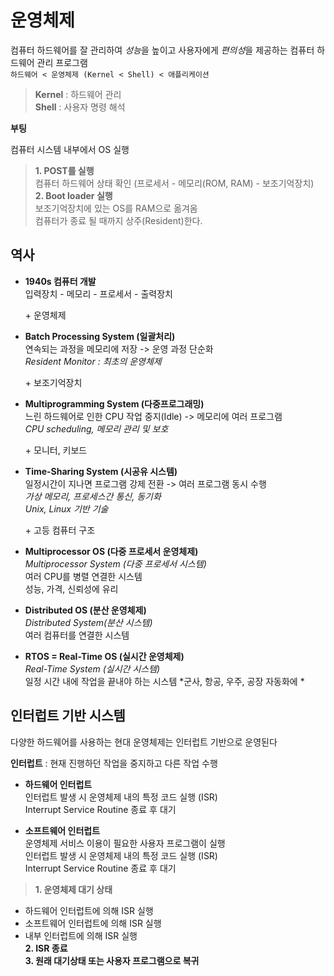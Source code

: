 # 운영체제

컴퓨터 하드웨어를 잘 관리하여 *성능*을 높이고 사용자에게 *편의성*을 제공하는 컴퓨터 하드웨어 관리 프로그램 <br>
`하드웨어 < 운영체제 (Kernel < Shell) < 애플리케이션`
> **Kernel** : 하드웨어 관리 <br>
  **Shell** : 사용자 명령 해석

**부팅**

컴퓨터 시스템 내부에서 OS 실행
> **1. POST를 실행** <br>
  컴퓨터 하드웨어 상태 확인 (프로세서 - 메모리(ROM, RAM) - 보조기억장치) <br>
  **2. Boot loader 실행** <br>
  보조기억장치에 있는 OS를 RAM으로 옮겨옴 <br>
  컴퓨터가 종료 될 때까지 상주(Resident)한다. 

## 역사

- **1940s 컴퓨터 개발** <br>
입력장치 - 메모리 - 프로세서 - 출력장치

  \+ 운영체제

- **Batch Processing System (일괄처리)** <br> 
연속되는 과정을 메모리에 저장 -> 운영 과정 단순화 <br>
*Resident Monitor : 최초의 운영체제*

  \+ 보조기억장치

- **Multiprogramming System (다중프로그래밍)** <br>
느린 하드웨어로 인한 CPU 작업 중지(Idle) -> 메모리에 여러 프로그램 <br>
*CPU scheduling, 메모리 관리 및 보호*

  \+ 모니터, 키보드

- **Time-Sharing System (시공유 시스템)** <br>
일정시간이 지나면 프로그램 강제 전환 -> 여러 프로그램 동시 수행 <br>
*가상 메모리, 프로세스간 통신, 동기화* <br>
*Unix, Linux 기반 기술*

  \+ 고등 컴퓨터 구조 
  
- **Multiprocessor OS (다중 프로세서 운영체제)** <br>
  *Multiprocessor System (다중 프로세서 시스템)* <br>
  여러 CPU를 병렬 연결한 시스템 <br>
  성능, 가격, 신뢰성에 유리
  
- **Distributed OS (분산 운영체제)** <br>
  *Distributed System(분산 시스템)* <br>
  여러 컴퓨터를 연결한 시스템
  
  
- **RTOS = Real-Time OS (실시간 운영체제)** <br>
  *Real-Time System (실시간 시스템)* <br>
  일정 시간 내에 작업을 끝내야 하는 시스템
  *군사, 항공, 우주, 공장 자동화에 *
  
## 인터럽트 기반 시스템

다양한 하드웨어를 사용하는 현대 운영체제는 인터럽트 기반으로 운영된다

**인터럽트** : 현재 진행하던 작업을 중지하고 다른 작업 수행

- **하드웨어 인터럽트** <br>
  인터럽트 발생 시 운영체제 내의 특정 코드 실행 (ISR) <br>
  Interrupt Service Routine 종료 후 대기 <br>

- **소프트웨어 인터럽트** <br>
  운영체제 서비스 이용이 필요한 사용자 프로그램이 실행 <br>
  인터럽트 발생 시 운영체제 내의 특정 코드 실행 (ISR) <br>
  Interrupt Service Routine 종료 후 대기
 
> **1. 운영체제 대기 상태** <br>
   - 하드웨어 인터럽트에 의해 ISR 실행 <br>
   - 소프트웨어 인터럽트에 의해 ISR 실행 <br>
   - 내부 인터럽트에 의해 ISR 실행 <br>
  **2. ISR 종료** <br>
  **3. 원래 대기상태 또는 사용자 프로그램으로 복귀**




